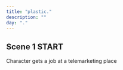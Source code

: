 ```yaml
---
title: "plastic."
description: ""
day: "."
---
```


## Scene 1 START

Character gets a job at a telemarketing place